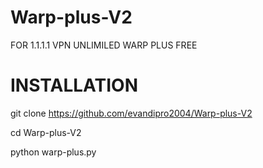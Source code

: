 # Warp-plus-V2
FOR 1.1.1.1 VPN UNLIMILED WARP PLUS FREE

# INSTALLATION
git clone https://github.com/evandipro2004/Warp-plus-V2

cd Warp-plus-V2

python warp-plus.py
